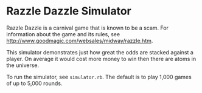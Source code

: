 # Razzle Dazzle Simulator

Razzle Dazzle is a carnival game that is known to be a scam. For information about
the game and its rules, see http://www.goodmagic.com/websales/midway/razzle.htm.

This simulator demonstrates just how great the odds are stacked against a player.
On average it would cost more money to win then there are atoms in the universe.

To run the simulator, see `simulator.rb`. The default is to play 1,000 games of
up to 5,000 rounds.
